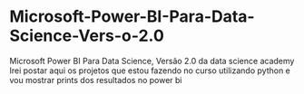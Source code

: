 # Microsoft-Power-BI-Para-Data-Science-Vers-o-2.0
Microsoft Power BI Para Data Science, Versão 2.0 da data science academy
Irei postar aqui os projetos que estou fazendo no curso utilizando python e vou mostrar prints dos resultados no power bi
